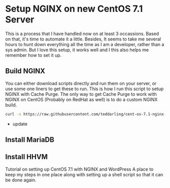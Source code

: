# Setup NGINX on new CentOS 7.1 Server

This is a process that I have handled now on at least 3 occassions. Based on that, it's time to automate it a little. Besides, It seems to take me several hours to hunt down everything all the time as I am a developer, rather than a sys admin. But I love this setup, it works well and I this also helps me remember how to set it up.

## Build NGINX

You can either download scripts directly and run them on your server, or use some one liners to get these to run. This is how I run this script to setup NGINX with Cache Purge. The only way to get Cache Purge to work with NGINX on CentOS (Probably on RedHat as well) is to do a custom NGINX build.

```bash
curl -s https://raw.githubusercontent.com/teddarling/cent-os-7.1-nginx-wordpress/master/build_ng.sh | sudo bash -s -- -c "2.3" -d build_ng -n "1.8.0" -u nginx -
```

- update

## Install MariaDB

## Install HHVM

Tutorial on setting up CentOS 7.1 with NGINX and WordPress A place to keep my steps in one place along with setting up a shell script so that it can be done again.

